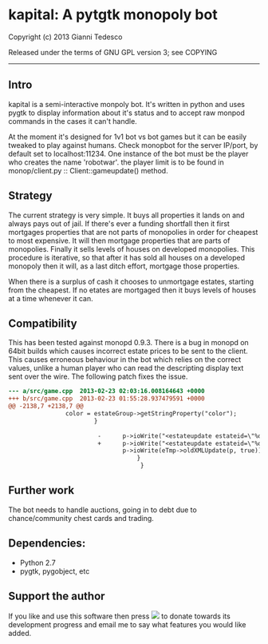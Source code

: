 # kapital: A pytgtk monopoly bot

Copyright (c) 2013 Gianni Tedesco

Released under the terms of GNU GPL version 3; see COPYING

---

## Intro
kapital is a semi-interactive monpoly bot. It's written in python and uses
pygtk to display information about it's status and to accept raw monpod
commands in the cases it can't handle.

At the moment it's designed for 1v1 bot vs bot games but it can be easily
tweaked to play against humans. Check monopbot for the server IP/port, by
default set to localhost:11234. One instance of the bot must be the player
who creates the name 'robotwar'. the player limit is to be found in
monop/client.py :: Client::gameupdate() method.

## Strategy
The current strategy is very simple. It buys all properties it lands on and
always pays out of jail. If there's ever a funding shortfall then it first
mortgages properties that are not parts of monopolies in order for cheapest to
most expensive. It will then mortgage properties that are parts of monopolies.
Finally it sells levels of houses on developed monopolies. This procedure is
iterative, so that after it has sold all houses on a developed monopoly then it
will, as a last ditch effort, mortgage those properties.

When there is a surplus of cash it chooses to unmortgage estates, starting from
the cheapest. If no etates are mortgaged then it buys levels of houses at a
time whenever it can.

## Compatibility
This has been tested against monopd 0.9.3. There is a bug in monopd on 64bit
builds which causes incorrect estate prices to be sent to the client. This
causes erroneous behaviour in the bot which relies on the correct values,
unlike a human player who can read the descripting display text sent over the
wire. The following patch fixes the issue.

```diff
--- a/src/game.cpp	2013-02-23 02:03:16.008164643 +0000
+++ b/src/game.cpp	2013-02-23 01:55:28.937479591 +0000
@@ -2138,7 +2138,7 @@
 				color = estateGroup->getStringProperty("color");
				 		}
						 
						 -		p->ioWrite("<estateupdate estateid=\"%d\" color=\"%s\" bgcolor=\"%s\" owner=\"%d\" houseprice=\"%d\" group=\"%d\" can_be_owned=\"%d\" can_toggle_mortgage=\"%d\" can_buy_houses=\"%d\" can_sell_houses=\"%d\" price=\"%ld\" rent0=\"%d\" rent1=\"%d\" rent2=\"%d\" rent3=\"%d\" rent4=\"%d\" rent5=\"%d\"/>", eTmp->id(), color.c_str(), bgColor.c_str(), (eTmp->owner() ? eTmp->owner()->id() : -1), eTmp->housePrice(), eTmp->group() ? eTmp->group()->id() : -1, eTmp->canBeOwned(), eTmp->canToggleMortgage(p), eTmp->canBuyHouses(p), eTmp->canSellHouses(p), eTmp->price(), eTmp->rentByHouses(0), eTmp->rentByHouses(1), eTmp->rentByHouses(2), eTmp->rentByHouses(3), eTmp->rentByHouses(4), eTmp->rentByHouses(5));
						 +		p->ioWrite("<estateupdate estateid=\"%d\" color=\"%s\" bgcolor=\"%s\" owner=\"%d\" houseprice=\"%d\" group=\"%d\" can_be_owned=\"%d\" can_toggle_mortgage=\"%d\" can_buy_houses=\"%d\" can_sell_houses=\"%d\" price=\"%d\" rent0=\"%d\" rent1=\"%d\" rent2=\"%d\" rent3=\"%d\" rent4=\"%d\" rent5=\"%d\"/>", eTmp->id(), color.c_str(), bgColor.c_str(), (eTmp->owner() ? eTmp->owner()->id() : -1), eTmp->housePrice(), eTmp->group() ? eTmp->group()->id() : -1, eTmp->canBeOwned(), eTmp->canToggleMortgage(p), eTmp->canBuyHouses(p), eTmp->canSellHouses(p), eTmp->price(), eTmp->rentByHouses(0), eTmp->rentByHouses(1), eTmp->rentByHouses(2), eTmp->rentByHouses(3), eTmp->rentByHouses(4), eTmp->rentByHouses(5));
						  		p->ioWrite(eTmp->oldXMLUpdate(p, true));
								 	}
									 }
```

## Further work
The bot needs to handle auctions, going in to debt due to chance/community
chest cards and trading.

## Dependencies:
 - Python 2.7
 - pygtk, pygobject, etc


## Support the author
If you like and use this software then press [<img src="http://www.paypalobjects.com/en_US/i/btn/btn_donate_SM.gif">](https://www.paypal.com/cgi-bin/webscr?cmd=_donations&business=gianni%40scaramanga%2eco%2euk&lc=GB&item_name=Gianni%20Tedesco&item_number=scaramanga&currency_code=GBP&bn=PP%2dDonationsBF%3abtn_donateCC_LG%2egif%3aNonHosted) to donate towards its development progress and email me to say what features you would like added.
